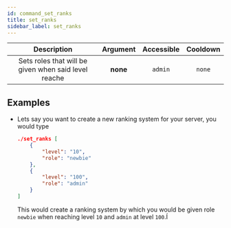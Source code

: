 ```yaml
---
id: command_set_ranks
title: set_ranks
sidebar_label: set_ranks
---
```


|                     Description                      | Argument | Accessible | Cooldown |
| :--------------------------------------------------: | :------: | :--------: | :------: |
| Sets roles that will be given when said level reache | __none__ |  `admin`   |  `none`  |

## Examples

* Lets say you want to create a new ranking system for your server, you would type
    ```json
    ./set_ranks [
        {
            "level": "10",
            "role": "newbie"
        },
        {
            "level": "100",
            "role": "admin"
        }
    ]
    ```

    This would create a ranking system by which you would be given role `newbie` when reaching level `10` and `admin` at level `100`.Í